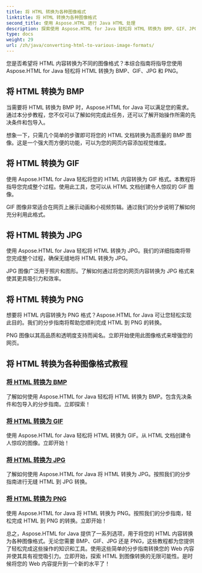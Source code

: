 ```yaml
---
title: 将 HTML 转换为各种图像格式
linktitle: 将 HTML 转换为各种图像格式
second_title: 使用 Aspose.HTML 进行 Java HTML 处理
description: 探索使用 Aspose.HTML for Java 轻松将 HTML 转换为 BMP、GIF、JPG 和 PNG 的教程。从 HTML 文档创建令人惊叹的图像。
type: docs
weight: 29
url: /zh/java/converting-html-to-various-image-formats/
---
```


您是否希望将 HTML 内容转换为不同的图像格式？本综合指南将指导您使用 Aspose.HTML for Java 轻松将 HTML 转换为 BMP、GIF、JPG 和 PNG。 

## 将 HTML 转换为 BMP

当需要将 HTML 转换为 BMP 时，Aspose.HTML for Java 可以满足您的需求。通过本分步教程，您不仅可以了解如何完成此任务，还可以了解开始操作所需的先决条件和包导入。

想象一下，只需几个简单的步骤即可将您的 HTML 文档转换为高质量的 BMP 图像。这是一个强大而方便的功能，可以为您的网页内容添加视觉维度。

## 将 HTML 转换为 GIF

使用 Aspose.HTML for Java 轻松将您的 HTML 内容转换为 GIF 格式。本教程将指导您完成整个过程。使用此工具，您可以从 HTML 文档创建令人惊叹的 GIF 图像。

GIF 图像非常适合在网页上展示动画和小视频剪辑。通过我们的分步说明了解如何充分利用此格式。

## 将 HTML 转换为 JPG

使用 Aspose.HTML for Java 轻松将 HTML 转换为 JPG。我们的详细指南将带您完成整个过程，确保无缝地将 HTML 转换为 JPG。

JPG 图像广泛用于照片和图形。了解如何通过将您的网页内容转换为 JPG 格式来使其更具吸引力和效率。

## 将 HTML 转换为 PNG

想要将 HTML 内容转换为 PNG 格式？Aspose.HTML for Java 可让您轻松实现此目的。我们的分步指南将帮助您顺利完成 HTML 到 PNG 的转换。

PNG 图像以其高品质和透明度支持而闻名。立即开始使用此图像格式来增强您的网页。

## 将 HTML 转换为各种图像格式教程
### [将 HTML 转换为 BMP](./convert-html-to-bmp/)
了解如何使用 Aspose.HTML for Java 轻松将 HTML 转换为 BMP。包含先决条件和包导入的分步指南。立即探索！
### [将 HTML 转换为 GIF](./convert-html-to-gif/)
使用 Aspose.HTML for Java 轻松将 HTML 转换为 GIF。从 HTML 文档创建令人惊叹的图像。立即开始！
### [将 HTML 转换为 JPG](./convert-html-to-jpg/)
了解如何使用 Aspose.HTML for Java 将 HTML 转换为 JPG。按照我们的分步指南进行无缝 HTML 到 JPG 转换。
### [将 HTML 转换为 PNG](./convert-html-to-png/)
使用 Aspose.HTML for Java 将 HTML 转换为 PNG。按照我们的分步指南，轻松完成 HTML 到 PNG 的转换。立即开始！

总之，Aspose.HTML for Java 提供了一系列选项，用于将您的 HTML 内容转换为各种图像格式。无论您需要 BMP、GIF、JPG 还是 PNG，这些教程都为您提供了轻松完成这些操作的知识和工具。使用这些简单的分步指南转换您的 Web 内容并使其具有视觉吸引力。立即开始，探索 HTML 到图像转换的无限可能性。是时候将您的 Web 内容提升到一个新的水平了！